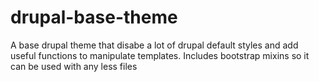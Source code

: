 drupal-base-theme
=================

A base drupal theme that disabe a lot of drupal default styles and add useful functions to manipulate templates. Includes bootstrap mixins so it can be used with any less files
